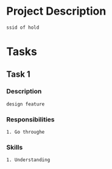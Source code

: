 # Project Description
```
ssid of hold
```

# Tasks
## Task 1
### Description
```
design feature
```
### Responsibilities
```
1. Go throughe
```
### Skills
```
1. Understanding
```

